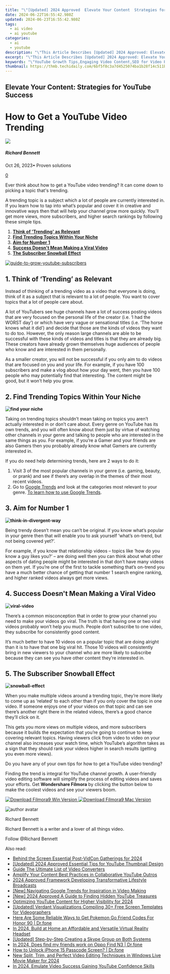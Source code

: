 ```yaml
---
title: "\"[Updated] 2024 Approved  Elevate Your Content  Strategies for YouTube Success\""
date: 2024-06-22T16:55:42.980Z
updated: 2024-06-23T16:55:42.980Z
tags:
  - ai video
  - ai youtube
categories:
  - ai
  - youtube
description: "\"This Article Describes [Updated] 2024 Approved: Elevate Your Content: Strategies for YouTube Success\""
excerpt: "\"This Article Describes [Updated] 2024 Approved: Elevate Your Content: Strategies for YouTube Success\""
keywords: "\"YouTube Growth Tips,Engaging Video Content,SEO for Video Platforms,High-Quality Video Creation,Viral Marketing Strategies,Video Success Techniques,Online Content Optimization\""
thumbnail: https://thmb.techidaily.com/6bf5f8c3a7d4525074ba1b28f14c511bc7c37f5e8a7742b128774ee55042b67a.jpg
---
```


## Elevate Your Content: Strategies for YouTube Success

# How to Get a YouTube Video Trending

![](https://images.wondershare.com/filmora/article-images/richard-bennett.jpg)

##### Richard Bennett

 Oct 26, 2023• Proven solutions

[0](#commentsBoxSeoTemplate)

Ever think about how to get a YouTube video trending? It can come down to picking a topic that's trending.

A trending topic is a subject which a lot of people are currently interested in. If you learn how to tap into what’s popular and cover it in creative and innovative ways then that will help your channel grow more quickly. You’ll get more views, more subscribers, and higher search rankings by following these simple tips.

1. **[Think of 'Trending' as Relevant](#relevant)**
2. **[Find Trending Topics Within Your Niche](#niche)**
3. **[Aim for Number 1](#aim)**
4. **[Success Doesn't Mean Making a Viral Video](#viral)**
5. **[The Subscriber Snowball Effect](#snowball)**

[![guide-to-grow-youtube-subscribers](https://images.wondershare.com/filmora/guide-to-grow-youtube-subscribers-download-btn.png)](https://www.filmora.io/free-youtube-subscribers?utm%5Fsource=blog&utm%5Fcampaign=get%5Fsubs%5Fevergreen&utm%5Fcontent=blog%202)

## **1\. Think of ‘Trending’ as Relevant**

Instead of thinking of a trending video as a video that everyone is doing, think of it as a subject that is relevant to a lot of people. You want to cover topics that a lot of people care about.

A lot of YouTubers see huge channels have a lot of success posting videos that are very focused on the personal life of the creator (i.e. ‘I had the WORST day’) or which have very vague or sensational titles (i.e. ‘The horse knows what it did’) and decide that those are the kinds of videos they want to do too. However, the only reason large channels are able to be successful with these kinds of videos and titles is that they are already big. These creators have already grown themselves huge audiences of people who know and are interested in them personally.

As a smaller creator, you will not be successful if you only aim to do videos that are focused on you and your life. For example, if you have 100 subscribers and make a vlog about how your day went, then you have 100 people who may potentially find that interesting. The content might be good, but it won’t help you grow.

## **2\. Find Trending Topics Within Your Niche**

**![find your niche](https://images.wondershare.com/filmora/article-images/niche-find-your-niche.jpg)**

Taking on trending topics shouldn’t mean taking on topics you aren’t actually interested in or don’t care about. Every genre on YouTube has its own trends, and you will often know about them just by virtue of watching other channels in your genre and talking to people who are interested in the same things as you. For example, if you’re a Gamer and your friends are also Gamers then you probably already know what Gamers are currently interested in.

If you do need help determining trends, here are 2 ways to do it:

1. Visit 3 of the most popular channels in your genre (i.e. gaming, beauty, or prank) and see if there’s any overlap in the themes of their most recent videos.
2. Go to [Google Trends](https://trends.google.ca/trends/) and look at the categories most relevant to your genre. [To learn how to use Google Trends](https://tools.techidaily.com/wondershare/filmora/download/).

## **3\. Aim for Number 1**

**![think-in-divergent-way](https://images.wondershare.com/filmora/article-images/think-in-divergent-way.jpg)**

Being trendy doesn’t mean you can’t be original. If you know what’s popular in your genre then that will enable you to ask yourself ‘what’s on-trend, but not being covered yet?’.

For example, if you know that relationship videos – topics like ‘how do you know a guy likes you?’ – are doing well then you can think about what other aspects of dating people might be interested in that don’t have many videos on them yet. If you’re one of the first to tackle something that’s on-trend you have a much better chance of getting that number 1 search engine ranking, and higher ranked videos always get more views.

## **4\. Success Doesn't Mean Making a Viral Video**

**![viral-video](https://images.wondershare.com/filmora/article-images/viral-video.png)**

There’s a common misconception that in order to grow your channel you need to make your videos go viral. The truth is that having one or two viral videos probably won’t help you much. People don’t subscribe to one video, they subscribe for consistently good content.

It’s much better to have 10 videos on a popular topic that are doing alright than it is to have that one big viral hit. Those 10 videos will consistently bring in new viewers to your channel who are more likely to subscribe because they can see you have other content they’re interested in.

## **5\. The Subscriber Snowball Effect**

**![snowball-effect](https://images.wondershare.com/filmora/article-images/snowball-effect.jpg)**

When you make multiple videos around a trending topic, they’re more likely to come up as ‘related’ to each other than if you only cover the topic in one video. If someone enjoys one of your videos on that topic and can see there’s another right there in the related videos, there’s a good chance they’ll click on it.

This gets you more views on multiple videos, and more subscribers because it builds the expectation that you’re going to continue to keep covering relevant topics. Having viewers click from video to video on your channel also increases your watch time, which YouTube’s algorithm takes as a sign that they should rank your videos higher in search results (getting you even more views).

Do you have any of your own tips for how to get a YouTube video trending?

Finding the trend is integral for YouTube channel growth. A user-friendly video editing software will simplify the process of editing videos and saves your efforts. Get **Wondershare Filmora** by clicking the button below to make the coolest videos and see your viewers boom.

[![Download Filmora9 Win Version](https://images.wondershare.com/filmora/guide/download-btn-win.jpg) ](https://tools.techidaily.com/wondershare/filmora/download/) [![Download Filmora9 Mac Version](https://images.wondershare.com/filmora/guide/download-btn-mac.jpg) ](https://tools.techidaily.com/wondershare/filmora/download/)

![author avatar](https://images.wondershare.com/filmora/article-images/richard-bennett.jpg)

Richard Bennett

Richard Bennett is a writer and a lover of all things video.

Follow @Richard Bennett


<ins class="adsbygoogle"
     style="display:block"
     data-ad-format="autorelaxed"
     data-ad-client="ca-pub-7571918770474297"
     data-ad-slot="1223367746"></ins>



<ins class="adsbygoogle"
     style="display:block"
     data-ad-client="ca-pub-7571918770474297"
     data-ad-slot="8358498916"
     data-ad-format="auto"
     data-full-width-responsive="true"></ins>

<span class="atpl-alsoreadstyle">Also read:</span>
<div><ul>
<li><a href="https://youtube-sure.techidaily.com/d-the-screen-essential-post-vidcon-gatherings-for-2024/"><u>Behind the Screen  Essential Post-VidCon Gatherings for 2024</u></a></li>
<li><a href="https://youtube-sure.techidaily.com/ed-2024-approved-essential-tips-for-youtube-thumbnail-design/"><u>[Updated] 2024 Approved  Essential Tips for YouTube Thumbnail Design</u></a></li>
<li><a href="https://youtube-sure.techidaily.com/-the-ultimate-list-of-video-converters/"><u>Guide  The Ultimate List of Video Converters</u></a></li>
<li><a href="https://youtube-sure.techidaily.com/fy-your-content-best-practices-in-collaborative-youtube-outros/"><u>Amplify Your Content  Best Practices in Collaborative YouTube Outros</u></a></li>
<li><a href="https://youtube-sure.techidaily.com/approved-framework-developing-transformative-lifestyle-broadcasts/"><u>2024 Approved  Framework  Developing Transformative Lifestyle Broadcasts</u></a></li>
<li><a href="https://youtube-sure.techidaily.com/avigating-google-trends-for-inspiration-in-video-making/"><u>[New] Navigating Google Trends for Inspiration in Video Making</u></a></li>
<li><a href="https://youtube-sure.techidaily.com/024-approved-a-guide-to-finding-hidden-youtube-treasures/"><u>[New] 2024 Approved  A Guide to Finding Hidden YouTube Treasures</u></a></li>
<li><a href="https://facebook-video-footage.techidaily.com/optimizing-youtube-content-for-higher-visibility-for-2024/"><u>Optimizing YouTube Content for Higher Visibility for 2024</u></a></li>
<li><a href="https://some-tips.techidaily.com/updated-verdant-visualizations-compiling-30plus-free-screen-templates-for-videographers/"><u>[Updated] Verdant Visualizations  Compiling 30+ Free Screen Templates for Videographers</u></a></li>
<li><a href="https://pokemon-go-android.techidaily.com/here-are-some-reliable-ways-to-get-pokemon-go-friend-codes-for-honor-90-drfone-by-drfone-virtual-android/"><u>Here Are Some Reliable Ways to Get Pokemon Go Friend Codes For Honor 90 | Dr.fone</u></a></li>
<li><a href="https://fox-cloud.techidaily.com/in-2024-build-at-home-an-affordable-and-versatile-virtual-reality-headset/"><u>In 2024, Build at Home an Affordable and Versatile Virtual Reality Headset</u></a></li>
<li><a href="https://screen-video-capture.techidaily.com/updated-step-by-step-creating-a-skype-group-on-both-systems/"><u>[Updated] Step-by-Step  Creating a Skype Group on Both Systems</u></a></li>
<li><a href="https://location-social.techidaily.com/in-2024-does-find-my-friends-work-on-oppo-find-n3-drfone-by-drfone-virtual-android/"><u>In 2024, Does find my friends work on Oppo Find N3 | Dr.fone</u></a></li>
<li><a href="https://iphone-unlock.techidaily.com/how-to-unlock-iphone-15-passcode-screen-drfone-by-drfone-ios/"><u>How to Unlock iPhone 15 Passcode Screen? | Dr.fone</u></a></li>
<li><a href="https://ai-video-tools.techidaily.com/new-split-trim-and-perfect-video-editing-techniques-in-windows-live-movie-maker-for-2024/"><u>New Split, Trim, and Perfect Video Editing Techniques in Windows Live Movie Maker for 2024</u></a></li>
<li><a href="https://youtube-videos.techidaily.com/in-2024-emulate-video-success-gaining-youtube-confidence-skills/"><u>In 2024, Emulate Video Success  Gaining YouTube Confidence Skills</u></a></li>
</ul></div>
